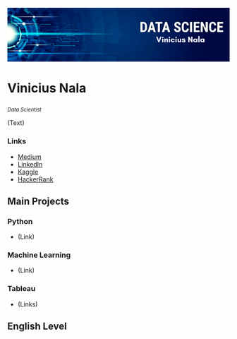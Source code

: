 <p align="center">
  <img src="banner_.png" >
</p>

# Vinicius Nala
<sub>*Data Scientist*</sub>
 
(Text)

### Links

 - [Medium](https://medium.com/@viniciusnala)
 - [LinkedIn](https://www.linkedin.com/in/vinicius-nala-4b282a228/) 
 - [Kaggle](https://www.kaggle.com/viniciusnalasantos)
 - [HackerRank](https://www.hackerrank.com/vinicius_nala?hr_r=)

## Main Projects

### Python

 - (Link)

### Machine Learning
 - (Link)

### Tableau
 - (Links)

## English Level
